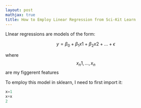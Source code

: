 ```yaml
---
layout: post
mathjax: true
title: How to Employ Linear Regression from Sci-Kit Learn
---
```



LInear regressions are models of the form:
    
$$y = \beta_0 + \beta_1 x1 + \beta_2 x2 + ... + \epsilon$$
    
where $$x_n1, ... , x_n$$ are my figgerent features
    
To employ this model in sklearn, I need to first import it: 


```python
x=1
x+x
2
```


```python

```


```python

```


```python

```


```python

```


```python

```


```python

```
